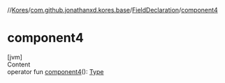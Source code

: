 //[Kores](../../index.md)/[com.github.jonathanxd.kores.base](../index.md)/[FieldDeclaration](index.md)/[component4](component4.md)



# component4  
[jvm]  
Content  
operator fun [component4](component4.md)(): [Type](https://docs.oracle.com/javase/8/docs/api/java/lang/reflect/Type.html)  



